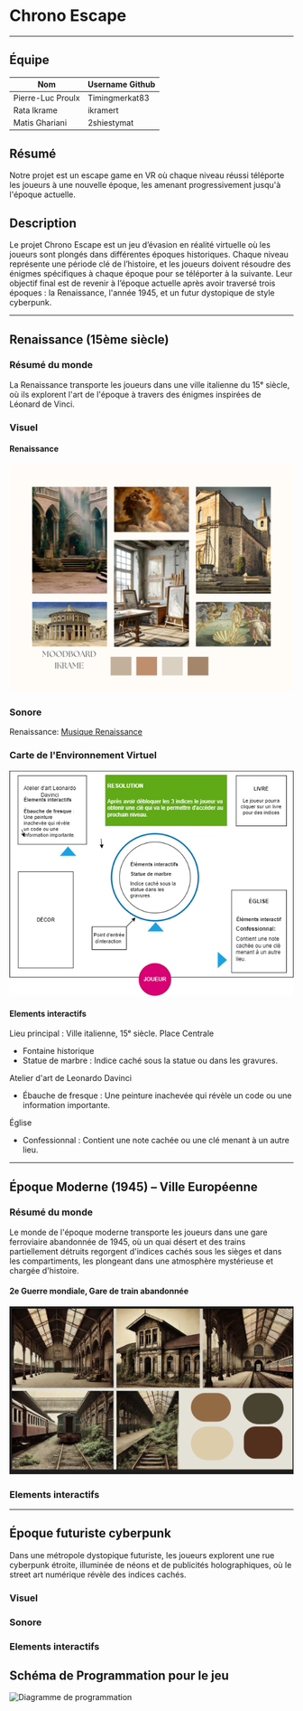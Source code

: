 # Chrono Escape

----

## Équipe 
| Nom           | Username Github|
|---------------|----------------|
| Pierre-Luc Proulx  | Timingmerkat83|
| Rata Ikrame   | ikramert |
| Matis Ghariani | 2shiestymat|

## Résumé
Notre projet est un escape game en VR où chaque niveau réussi téléporte les joueurs à une nouvelle époque, les amenant progressivement jusqu'à l'époque actuelle. 
## Description
Le projet Chrono Escape est un jeu d’évasion en réalité virtuelle où les joueurs sont plongés dans différentes époques historiques. Chaque niveau représente une période clé de l’histoire, et les joueurs doivent résoudre des énigmes spécifiques à chaque époque pour se téléporter à la suivante. Leur objectif final est de revenir à l’époque actuelle après avoir traversé trois époques : la Renaissance, l'année 1945, et un futur dystopique de style cyberpunk.

----

## Renaissance (15ème siècle)
### Résumé du monde
La Renaissance transporte les joueurs dans une ville italienne du 15ᵉ siècle, où ils explorent l'art de l'époque à travers des énigmes inspirées de Léonard de Vinci.

### Visuel
#### Renaissance
![Projet Moodboard Renaissance](./medias/moodboardikrame.png)

### Sonore
Renaissance: [Musique Renaissance](https://www.youtube.com/watch?v=1YiAmTYz9SE)

### Carte de l'Environnement Virtuel
![Carte environnement virtuel](./medias/renaissance.png)

#### Elements interactifs

Lieu principal : Ville italienne, 15ᵉ siècle.
Place Centrale
- Fontaine historique
- Statue de marbre : Indice caché sous la statue ou dans les gravures.

Atelier d'art de Leonardo Davinci
- Ébauche de fresque : Une peinture inachevée qui révèle un code ou une information importante.

Église
- Confessionnal : Contient une note cachée ou une clé menant à un autre lieu.

----
## Époque Moderne (1945) – Ville Européenne
### Résumé du monde
Le monde de l'époque moderne transporte les joueurs dans une gare ferroviaire abandonnée de 1945, où un quai désert et des trains partiellement détruits regorgent d'indices cachés sous les sièges et dans les compartiments, les plongeant dans une atmosphère mystérieuse et chargée d'histoire.

#### 2e Guerre mondiale, Gare de train abandonnée
![Moodboard 1945](medias/MoodboardPL.png)


 ### Elements interactifs

 ----
## Époque futuriste cyberpunk
Dans une métropole dystopique futuriste, les joueurs explorent une rue cyberpunk étroite, illuminée de néons et de publicités holographiques, où le street art numérique révèle des indices cachés.

### Visuel

### Sonore

### Elements interactifs


## Schéma de Programmation pour le jeu 
![Diagramme de programmation](./medias/schemaprog.drawio)
